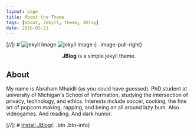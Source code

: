 ```yaml
---
layout: page
title: About the Theme
tags: [about, Jekyll, theme, JBlog]
date: 2016-03-21
---
```


[//]: # ![jekyll Image](http://dab1nmslvvntp.cloudfront.net/wp-content/uploads/2015/02/1424055625jekyll.png)
![jekyll Image](http://www.github.com/mhaidli.github.io/assets/img/abraham_serious_headshot.jpg)
{: .image-pull-right}

<center><b>JBlog</b> is a simple jekyll theme.</center>

## About

My name is Abraham Mhaidli (as you could have guessed). PhD student at university of Michigan's School of Information, studying the intersection of privacy, technology, and ethics. 
Interests include soccer, cooking, the fine art of popcorn making, rapping, and being an all around lazy bum. Also videogames. And reading. And dark humor.

[//]: # [Install JBlog](https://github.com/alperenbozkurt/JBlog){: .btn .btn-info}
